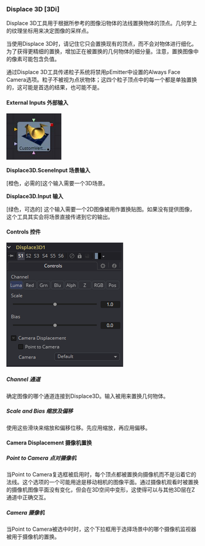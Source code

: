 ### Displace 3D [3Di]

Displace 3D工具用于根据所参考的图像沿物体的法线置换物体的顶点。几何学上的纹理坐标用来决定图像的采样点。

当使用Displace 3D时，请记住它只会置换现有的顶点，而不会对物体进行细化。为了获得更精细的置换，增加正在被置换的几何物体的细分量。注意，置换图像中的像素可能包含负值。

通过Displace 3D工具传递粒子系统将禁用pEmitter中设置的Always Face Camera选项。粒子不被视为点状物体；这四个粒子顶点中的每一个都是单独置换的，这可能是首选的结果，也可能不是。

#### External Inputs 外部输入

 ![3Cv_tile](images/3Cv_tile.jpg)

**Displace3D.SceneInput 场景输入**

[橙色，必需的]这个输入需要一个3D场景。

**Displace3D.Input 输入**

[绿色，可选的] 这个输入需要一个2D图像被用作置换贴图。如果没有提供图像，这个工具其实会将场景直接传递到它的输出。

#### Controls 控件

![3Di_Controls](images/3Di_Controls.png)

##### Channel 通道

确定图像的哪个通道连接到Displace3D。输入被用来置换几何物体。

##### Scale and Bias 缩放及偏移

使用这些滑块来缩放和偏移位移。先应用缩放，再应用偏移。

#### Camera Displacement 摄像机置换

##### Point to Camera 点对摄像机

当Point to Camera复选框被启用时，每个顶点都被置换向摄像机而不是沿着它的法线。这个选项的一个可能用途是移动相机的图像平面。通过摄像机观看时被置换的摄像机图像平面没有变化，但会在3D空间中变形，这使得可以与其他3D层在Z通道中正确交互。

##### Camera 摄像机

当Point to Camera被选中时时，这个下拉框用于选择场景中的哪个摄像机监视器被用于摄像机的置换。

